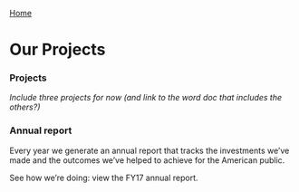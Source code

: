 [Home](home.md)

# Our Projects

### Projects
_Include three projects for now (and link to the word doc that includes the others?)_

### Annual report
Every year we generate an annual report that tracks the investments we’ve made and the outcomes we’ve helped to achieve for the American public. 

See how we’re doing: view the FY17 annual report.
